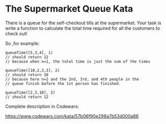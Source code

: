 The Supermarket Queue Kata
=
There is a queue for the self-checkout tills at the supermarket. Your task is write a function to calculate the total time required for all the customers to check out!

So ,for example:

```text
queueTime([5,3,4], 1)
// should return 12
// because when n=1, the total time is just the sum of the times

queueTime([10,2,3,3], 2)
// should return 10
// because here n=2 and the 2nd, 3rd, and 4th people in the 
// queue finish before the 1st person has finished.

queueTime([2,3,10], 2)
// should return 12
```

Complete description in Codewars:

https://www.codewars.com/kata/57b06f90e298a7b53d000a86
